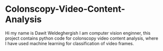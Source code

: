 # Colonscopy-Video-Content-Analysis
Hi my name is Dawit Weldeghergish I am computer vision enginner, this project contains python code for colonscopy video content 
analysis, where I have used machine learning for classification of video frames.

